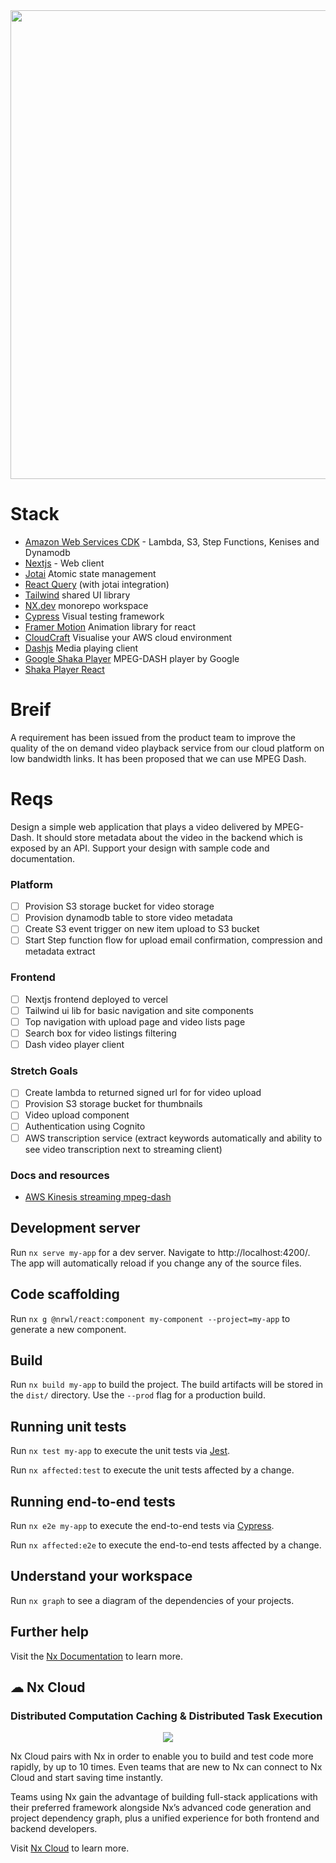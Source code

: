 
<div align="center">  
  <img src="https://user-images.githubusercontent.com/65465380/204162512-739f028b-24a4-4ec5-b40e-afe7608d8f0e.png" width="750">
</div>

# Stack

- [Amazon Web Services CDK](https://aws.amazon.com/cdk/) - Lambda, S3, Step Functions, Kenises and Dynamodb
- [Nextjs](https://nextjs.org/) - Web client 
- [Jotai](https://jotai.org/) Atomic state management
- [React Query](https://react-query-v3.tanstack.com/) (with jotai integration)
- [Tailwind](https://tailwindcss.com/) shared UI library
- [NX.dev](https://nx.dev/) monorepo workspace
- [Cypress](https://www.cypress.io/) Visual testing framework
- [Framer Motion](https://www.framer.com/motion/) Animation library for react
- [CloudCraft](https://www.cloudcraft.co/) Visualise your AWS cloud environment
- [Dashjs](http://reference.dashif.org/dash.js/v4.5.1/samples/dash-if-reference-player/index.html) Media playing client
- [Google Shaka Player](https://github.com/shaka-project/shaka-player) MPEG-DASH player by Google
- [Shaka Player React](https://github.com/matvp91/shaka-player-react)

# Breif

A requirement has been issued from the product team to improve the quality of the on demand video playback service from our cloud platform on low bandwidth links. It has been proposed that we can use MPEG Dash.

# Reqs

Design a simple web application that plays a video delivered by MPEG-Dash. It should store metadata about the video in the backend which is exposed by an API. Support your design with sample code and documentation. 

### Platform
- [ ] Provision S3 storage bucket for video storage
- [ ] Provision dynamodb table to store video metadata
- [ ] Create S3 event trigger on new item upload to S3 bucket
- [ ] Start Step function flow for upload email confirmation, compression and metadata extract

### Frontend
- [ ] Nextjs frontend deployed to vercel
- [ ] Tailwind ui lib for basic navigation and site components
- [ ] Top navigation with upload page and video lists page
- [ ] Search box for video listings filtering
- [ ] Dash video player client

### Stretch Goals
- [ ] Create lambda to returned signed url for for video upload
- [ ] Provision S3 storage bucket for thumbnails
- [ ] Video upload component
- [ ] Authentication using Cognito
- [ ] AWS transcription service (extract keywords automatically and ability to see video transcription next to streaming client)

### Docs and resources
- [AWS Kinesis streaming mpeg-dash](https://docs.aws.amazon.com/kinesisvideostreams/latest/dg/dash-playback.html)

## Development server

Run `nx serve my-app` for a dev server. Navigate to http://localhost:4200/. The app will automatically reload if you change any of the source files.

## Code scaffolding

Run `nx g @nrwl/react:component my-component --project=my-app` to generate a new component.

## Build

Run `nx build my-app` to build the project. The build artifacts will be stored in the `dist/` directory. Use the `--prod` flag for a production build.

## Running unit tests

Run `nx test my-app` to execute the unit tests via [Jest](https://jestjs.io).

Run `nx affected:test` to execute the unit tests affected by a change.

## Running end-to-end tests

Run `nx e2e my-app` to execute the end-to-end tests via [Cypress](https://www.cypress.io).

Run `nx affected:e2e` to execute the end-to-end tests affected by a change.

## Understand your workspace

Run `nx graph` to see a diagram of the dependencies of your projects.

## Further help

Visit the [Nx Documentation](https://nx.dev) to learn more.



## ☁ Nx Cloud

### Distributed Computation Caching & Distributed Task Execution

<p style="text-align: center;"><img src="https://raw.githubusercontent.com/nrwl/nx/master/images/nx-cloud-card.png"></p>

Nx Cloud pairs with Nx in order to enable you to build and test code more rapidly, by up to 10 times. Even teams that are new to Nx can connect to Nx Cloud and start saving time instantly.

Teams using Nx gain the advantage of building full-stack applications with their preferred framework alongside Nx’s advanced code generation and project dependency graph, plus a unified experience for both frontend and backend developers.

Visit [Nx Cloud](https://nx.app/) to learn more.
